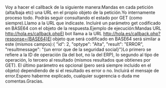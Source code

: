Voy a hacer el callback de la siguiente manera:Mandas en cada petición (alta/baja etc) una URL en el propio objeto de la petición.Yo internamente proceso todo. Podrás seguir consultando el estado por GET (como siempre).Llamo a la URL que indicaste. Incluiré un parámetro get codificado en BASE64 con el objeto de la respuesta.Ejemplo de ejecución:Mandas URL http://hola.es/callback.phpEl bot llama a la URL http://hola.es/callback.php?response={BASE64}El objeto que será codificado en BASE64 será similar a este (mismos campos):{   "id": 2,    "optype": "Alta",    "result": "ERROR",    "resultmessage": "{un error que de la seguridad social}"}Lo primero se refiere a la ID de operación (la del bot, no la del ERP), lo segundo al tipo de operación, lo tercero al resultado (mismos resultados que obtienes por GET). El último parámetro es opcional (pero será siempre incluido en el objeto) dependiendo de si el resultado es error o no. Incluirá el mensaje de error.Espero haberme explicado, cualquier sugerencia o duda me comentas.Gracias.